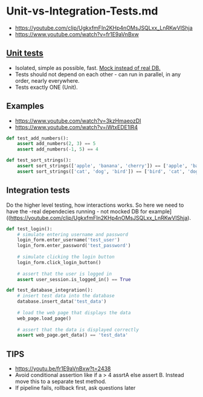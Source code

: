 # Unit-vs-Integration-Tests.md

* https://youtube.com/clip/UgkxfmFIn2KHp4nOMsJSQLxx_LnRKwVlShja
* https://www.youtube.com/watch?v=fr1E9aVnBxw

## [Unit tests](https://youtube.com/clip/UgkxfmFIn2KHp4nOMsJSQLxx_LnRKwVlShja)

* Isolated, simple as possible, fast. [Mock instead of real DB.](https://youtube.com/clip/UgkxfmFIn2KHp4nOMsJSQLxx_LnRKwVlShja)
* Tests should not depend on each other - can run in parallel, in any order, nearly everywhere.
* Tests exactly ONE (Unit).

## Examples
* https://www.youtube.com/watch?v=3kzHmaeozDI
* https://www.youtube.com/watch?v=iWtxEDE1IR4

```py
def test_add_numbers():
    assert add_numbers(2, 3) == 5
    assert add_numbers(-1, 5) == 4
```

```py
def test_sort_strings():
    assert sort_strings(['apple', 'banana', 'cherry']) == ['apple', 'banana', 'cherry']
    assert sort_strings(['cat', 'dog', 'bird']) == ['bird', 'cat', 'dog']
```

## Integration tests

Do the higher level testing, how interactions works.
So here we need to have the -real dependecies running - not mocked DB for example]((https://youtube.com/clip/UgkxfmFIn2KHp4nOMsJSQLxx_LnRKwVlShja).

```py
def test_login():
    # simulate entering username and password
    login_form.enter_username('test_user')
    login_form.enter_password('test_password')
    
    # simulate clicking the login button
    login_form.click_login_button()
    
    # assert that the user is logged in
    assert user_session.is_logged_in() == True
```

```py
def test_database_integration():
    # insert test data into the database
    database.insert_data('test_data')
    
    # load the web page that displays the data
    web_page.load_page()
    
    # assert that the data is displayed correctly
    assert web_page.get_data() == 'test_data'
```

## TIPS

* https://youtu.be/fr1E9aVnBxw?t=2438
* Avoid conditional assertion like if a > 4 assrtA else assert B. Instead move this to a separate test method.
* If pipeline fails, rollback first, ask questions later
